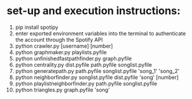 # set-up and execution instructions:

1. pip install spotipy
2. enter exported environment variables into the terminal to authenticate 
   the account through the Spotify API
3. python crawler.py [username] [number]
4. python graphmaker.py playlists.pyfile
5. python unfinishedfastpathfinder.py graph.pyfile
6. python centrality.py dist.pyfile path.pyfile songlist.pyfile
7. python generatepath.py path.pyfile songlist.pyfile 'song_1' 'song_2' 
8. python neighborfinder.py songlist.pyfile dist.pyfile 'song' [number]
9. python playlistneighborfinder.py path.pyfile songlist.pyfile
9. python triangles.py graph.pyfile 'song'
